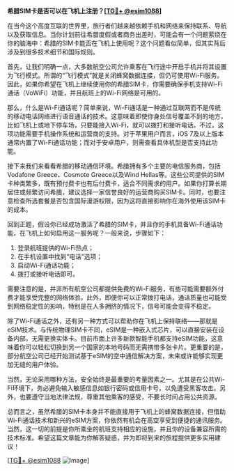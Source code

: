 **希腊SIM卡是否可以在飞机上注册？[[TG💪+ @esim1088](https://t.me/s/esim1088)]**

在当今这个高度互联的世界里，旅行者们越来越依赖手机和网络来保持联系、导航以及获取信息。当你计划前往希腊度假或者商务出差时，可能会有一个问题萦绕在你的脑海中：希腊的SIM卡能否在飞机上使用呢？这个问题看似简单，但其实背后涉及到很多技术细节和国际规则。

首先，让我们明确一点，大多数航空公司允许乘客在飞行途中开启手机并将其设置为飞行模式。所谓的“飞行模式”就是关闭蜂窝数据连接，但仍可使用Wi-Fi服务。因此，如果你希望在飞机上继续使用你的希腊SIM卡，你需要确保手机支持Wi-Fi通话（VoWiFi）功能，并且航班上的Wi-Fi网络是可用的。

那么，什么是Wi-Fi通话呢？简单来说，Wi-Fi通话是一种通过互联网而不是传统的移动电话网络进行语音通话的技术。这意味着即使你身处信号覆盖不到的地方，比如飞机上或地下停车场，只要能接入Wi-Fi，就可以拨打和接听电话。不过，这项功能需要手机操作系统和运营商的支持。对于苹果用户而言，iOS 7及以上版本通常内置了Wi-Fi通话功能；而对于安卓用户，则需查看具体机型是否支持此功能。

接下来我们来看看希腊的移动通信环境。希腊拥有多个主要的电信服务商，包括Vodafone Greece、Cosmote Greece以及Wind Hellas等。这些公司提供的SIM卡种类繁多，既有预付费卡也有后付费卡，适合不同需求的用户。如果你打算长期居住或频繁访问希腊，建议选择一家信誉良好的运营商购买SIM卡。同时，也要注意检查所选套餐是否包含国际漫游权限，因为这将直接影响你在海外使用该SIM卡的成本。

回到正题，假设你已经成功激活了希腊的SIM卡，并且你的手机具备Wi-Fi通话功能，在飞机上如何启用这一服务呢？一般来说，步骤如下：
1. 登录航班提供的Wi-Fi热点；
2. 在手机设置中找到“电话”选项；
3. 启动Wi-Fi通话功能；
4. 拨打或接听电话即可。

需要注意的是，并非所有航空公司都提供免费的Wi-Fi服务，有些可能需要额外付费才能享受完整的网络体验。此外，即便你可以正常拨打电话，通话质量也可能受到网络稳定性的影响，特别是在人多拥挤的情况下，信号可能会变得不稳定。

除了Wi-Fi通话之外，还有另一种方式可以帮助你在飞机上保持联络——那就是eSIM技术。与传统物理SIM卡不同，eSIM是一种嵌入式芯片，可以直接安装在设备内部，无需更换实体卡。目前市面上许多新款智能手机都支持eSIM功能，这意味着你可以轻松切换到另一个国家的本地号码而无需携带多张卡片。更重要的是，部分航空公司已经开始测试基于eSIM的空中通信解决方案，未来或许能够实现更加无缝的用户体验。

当然，无论采用哪种方法，安全始终是最重要的考量因素之一。尤其是在公共Wi-Fi环境下，务必避免输入敏感信息如银行密码或信用卡号，以免遭受黑客攻击。另外，也要遵守当地法律法规，尊重其他乘客的感受，不要长时间占用公共资源。

总而言之，虽然希腊的SIM卡本身并不能直接用于飞机上的蜂窝数据连接，但借助Wi-Fi通话技术和新兴的eSIM方案，你依然有机会在高空享受到便捷的通讯服务。当然，这一切的前提是你所乘坐的航班支持相应的设施，并且你的设备兼容所需的技术标准。希望这篇文章能为你解答疑惑，并为即将到来的旅程提供更多实用建议！

[[TG💪+ @esim1088](https://t.me/s/esim1088) ![Image](https://i.postimg.cc/4NQfJmqS/Snipaste-2025-05-13-00-14-12.png)]